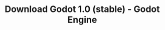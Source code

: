 ---
# Generated by /scripts/js/download_archive_generator !!! do not edit by hand !!!
title: 'Download Godot 1.0 (stable) - Godot Engine'
type: 'download/archive'
name: '1.0'
flavor: 'stable'
release_date: '2014-12-15T02:00:00-00:00'
release_notes: '/article/godot-engine-reaches-1-0/'
links:
  linux.64:
    name: 'linux.64'
    title: 'Linux'
    caption: 'Standard (x86_64)'
    tags:
      - '64 bit'
    hosts:
      github_builds:
        regular: 'https://github.com/godotengine/godot-builds/releases/download/1.0-stable/Godot_v1.0_stable_x11.64.zip'
        mono: '#'
      github:
        regular: 'https://github.com/godotengine/godot/releases/download/1.0-stable/Godot_v1.0_stable_x11.64.zip'
        mono: '#'
  macos.universal:
    name: 'macos.universal'
    title: 'macOS'
    caption: 'Universal (x86_64 + Apple Silicon)'
    tags:
      - 'Intel/Apple Silicon'
      - '64 bit'
    hosts:
      github_builds:
        regular: 'https://github.com/godotengine/godot-builds/releases/download/1.0-stable/Godot_v1.0_stable_osx32.zip'
        mono: '#'
      github:
        regular: 'https://github.com/godotengine/godot/releases/download/1.0-stable/Godot_v1.0_stable_osx32.zip'
        mono: '#'
  windows.64:
    name: 'windows.64'
    title: 'Windows'
    caption: 'Standard (x86_64)'
    tags:
      - '64 bit'
    hosts:
      github_builds:
        regular: 'https://github.com/godotengine/godot-builds/releases/download/1.0-stable/Godot_v1.0_stable_win64.exe.zip'
        mono: '#'
      github:
        regular: 'https://github.com/godotengine/godot/releases/download/1.0-stable/Godot_v1.0_stable_win64.exe.zip'
        mono: '#'
  linux_server.64:
    name: 'linux_server.64'
    title: 'Linux Server'
    caption: 'Standard (x86_64)'
    tags:
      - '64 bit'
    hosts:
      github_builds:
        regular: 'https://github.com/godotengine/godot-builds/releases/download/1.0-stable/Godot_v1.0_stable_linux_server.64.zip'
        mono: '#'
      github:
        regular: 'https://github.com/godotengine/godot/releases/download/1.0-stable/Godot_v1.0_stable_linux_server.64.zip'
        mono: '#'
  linux.32:
    name: 'linux.32'
    title: 'Linux'
    caption: 'Standard (x86)'
    tags:
      - '32 bit'
    hosts:
      github_builds:
        regular: 'https://github.com/godotengine/godot-builds/releases/download/1.0-stable/Godot_v1.0_stable_x11.32.zip'
        mono: '#'
      github:
        regular: 'https://github.com/godotengine/godot/releases/download/1.0-stable/Godot_v1.0_stable_x11.32.zip'
        mono: '#'
  windows.32:
    name: 'windows.32'
    title: 'Windows'
    caption: 'Standard (x86)'
    tags:
      - '32 bit'
    hosts:
      github_builds:
        regular: 'https://github.com/godotengine/godot-builds/releases/download/1.0-stable/Godot_v1.0_stable_win32.exe.zip'
        mono: '#'
      github:
        regular: 'https://github.com/godotengine/godot/releases/download/1.0-stable/Godot_v1.0_stable_win32.exe.zip'
        mono: '#'
  templates:
    name: 'templates'
    title: 'Export templates'
    caption: ''
    tags:
      - 'Used to export your games to all supported platforms'
    hosts:
      github_builds:
        regular: 'https://github.com/godotengine/godot-builds/releases/download/1.0-stable/Godot_v1.0_stable_export_templates.tpz'
        mono: '#'
      github:
        regular: 'https://github.com/godotengine/godot/releases/download/1.0-stable/Godot_v1.0_stable_export_templates.tpz'
        mono: '#'
primaryPlatforms:
  - 'linux.64'
  - 'macos.universal'
  - 'windows.64'
  - 'linux_server.64'
  - 'templates'
---